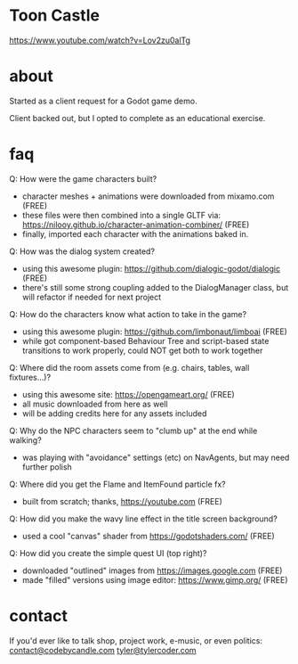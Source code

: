 # Toon Castle
https://www.youtube.com/watch?v=Lov2zu0alTg

# about
Started as a client request for a Godot game demo.

Client backed out, but I opted to complete as an educational exercise.

# faq
Q: How were the game characters built?
* character meshes + animations were downloaded from mixamo.com (FREE)
* these files were then combined into a single GLTF via: https://nilooy.github.io/character-animation-combiner/ (FREE)
* finally, imported each character with the animations baked in.

Q: How was the dialog system created?
* using this awesome plugin: https://github.com/dialogic-godot/dialogic (FREE)
* there's still some strong coupling added to the DialogManager class, but will refactor if needed for next project

Q: How do the characters know what action to take in the game?
* using this awesome plugin: https://github.com/limbonaut/limboai (FREE)
* while got component-based Behaviour Tree and script-based state transitions to work properly, could NOT get both to work together

Q: Where did the room assets come from (e.g. chairs, tables, wall fixtures...)?
* using this awesome site: https://opengameart.org/ (FREE)
* all music downloaded from here as well  
* will be adding credits here for any assets included 

Q: Why do the NPC characters seem to "clumb up" at the end while walking?
* was playing with "avoidance" settings (etc) on NavAgents, but may need further polish

Q: Where did you get the Flame and ItemFound particle fx?
* built from scratch; thanks, https://youtube.com (FREE)

Q: How did you make the wavy line effect in the title screen background?
* used a cool "canvas" shader from https://godotshaders.com/ (FREE)

Q: How did you create the simple quest UI (top right)?
* downloaded "outlined" images from https://images.google.com (FREE)
* made "filled" versions using image editor: https://www.gimp.org/ (FREE) 

# contact
If you'd ever like to talk shop, project work, e-music, or even politics:
contact@codebycandle.com
tyler@tylercoder.com
